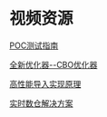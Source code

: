 # 视频资源

[POC测试指南](https://www.bilibili.com/video/BV1SX4y1c7i4?spm_id_from=333.999.0.0)

[全新优化器--CBO优化器](https://www.bilibili.com/video/BV1K64y1x7Ph?spm_id_from=333.999.0.0)

[高性能导入实现原理](https://www.bilibili.com/video/BV1Dq4y1S7Ws?spm_id_from=333.999.0.0)

[实时数仓解决方案](https://www.bilibili.com/video/BV1Z64y1i76x?spm_id_from=333.999.0.0)
